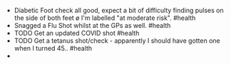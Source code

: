 - Diabetic Foot check all good, expect a bit of difficulty finding pulses on the side of both feet ø I'm labelled "at moderate risk". #health
- Snagged a Flu Shot whilst at the GPs as well. #health
- TODO Get an updated COVID shot #health
- TODO Get a tetanus shot/check - apparently I should have gotten one when I turned 45.. #health
-